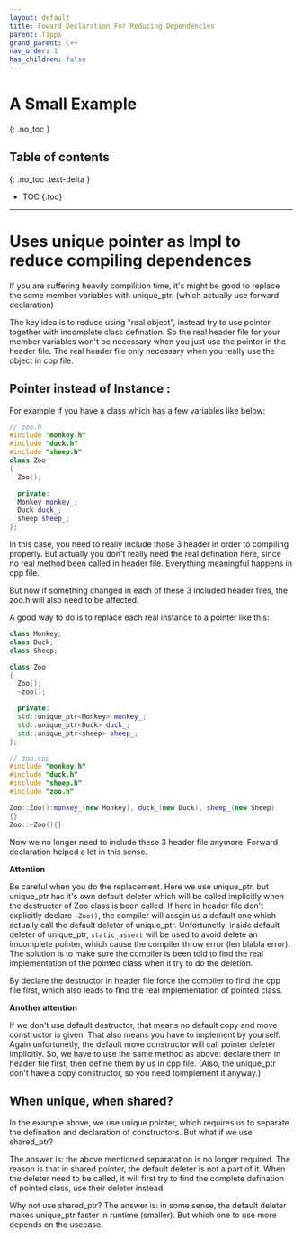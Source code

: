 ```yaml
---
layout: default
title: Foward Declaration For Reducing Dependencies
parent: Tipps
grand_parent: C++
nav_order: 1
has_children: false
---
```


# A Small Example
{: .no_toc }

## Table of contents
{: .no_toc .text-delta }

- TOC
{:toc}

---

# Uses unique pointer as Impl to reduce compiling dependences

If you are suffering heavily compilition time, it's might be good to replace the some member variables with unique_ptr. (which actually use forward declaration)

The key idea is to reduce using "real object", instead try to use pointer together with incomplete class defination. So the real header file for your member variables won't be necessary when you just use the pointer in the header file.  The real header file only necessary when you really use the object in cpp file.


## Pointer instead of Instance :
For example if you have a class which has a few variables like below:
```cpp
// zoo.h
#include "monkey.h"
#include "duck.h"
#include "sheep.h"
class Zoo
{
  Zoo();

  private:
  Monkey monkey_;
  Duck duck_;
  sheep sheep_;
};
```
In this case, you need to really include those 3 header in order to compiling properly. But actually you don't really need the real defination here, since no real method been called in header file. Everything meaningful happens in cpp file.

But now if something changed in each of these 3 included header files, the zoo.h will also need to be affected.

A good way to do is to replace each real instance to a pointer like this:

```cpp
class Monkey;
class Duck;
class Sheep;

class Zoo
{
  Zoo();
  ~zoo();

  private:
  std::unique_ptr<Monkey> monkey_;
  std::unique_ptr<Duck> duck_;
  std::unique_ptr<sheep> sheep_;
};
```
```cpp
// zoo.cpp
#include "monkey.h"
#include "duck.h"
#include "sheep.h"
#include "zoo.h"

Zoo::Zoo():monkey_(new Monkey), duck_(new Duck), sheep_(new Sheep)
{}
Zoo::~Zoo(){}

```

Now we no longer need to include these 3 header file anymore. Forward declaration helped a lot in this sense.

**Attention**

Be careful when you do the replacement. Here we use unique_ptr, but unique_ptr has it's own default deleter which will be called implicitly when the destructor of Zoo class is been called. If here in header file don't explicitly declare `~Zoo()`, the compiler will assgin us a default one which actually call the default deleter of unique_ptr. Unfortunetly, inside default deleter of unique_ptr, `static_assert` will be used to avoid delete an imcomplete pointer, which cause the compiler throw error (len blabla error). The solution is to make sure the compiler is been told to find the real implementation of the pointed class when it try to do the deletion. 

By declare the destructor in header file force the compiler to find the cpp file first, which also leads to find the real implementation of pointed class.

**Another attention**

If we don't use default destructor, that means no default copy and move constructor is given. That also means you have to implement by yourself. Again unfortunetly, the default move constructor will call pointer deleter implicitly. So, we have to use the same method as above: declare them in header file first, then define them by us in cpp file. (Also, the unique_ptr don't have a copy constructor, so you need toimplement it anyway.)

##  When unique, when shared?

In the example above, we use unique pointer, which requires us to separate the defination and declaration of constructors. But what if we use shared_ptr?

The answer is: the above mentioned separatation is no longer required. The reason is that in shared pointer, the default deleter is not a part of it. When the deleter need to be called, it will first try to find the complete defination of pointed class, use their deleter instead. 

Why not use shared_ptr? The answer is: in some sense, the default deleter makes unique_ptr faster in runtime (smaller). But which one to use more depends on the usecase. 

